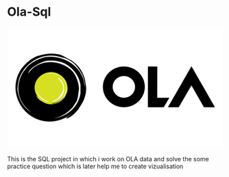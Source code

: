 # Ola-Sql

![Ola-Logo](https://github.com/AnkushKumar0408/Ola-Sql/blob/main/OlaCabsLogo.jpg)

This is the SQL project in which i work on OLA data and solve the some practice question which is later help me to create vizualisation
